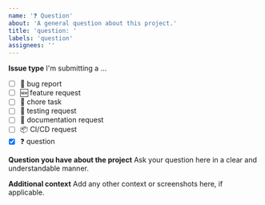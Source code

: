 ```yaml
---
name: '❓ Question'
about: 'A general question about this project.'
title: 'question: '
labels: 'question'
assignees: ''
---
```


**Issue type**
I'm submitting a ...

- [ ] 🐛 bug report
- [ ] 🆕 feature request
- [ ] 🔧 chore task
- [ ] 🧪 testing request
- [ ] 📄 documentation request
- [ ] 📦 CI/CD request
- [x] ❓ question

**Question you have about the project**
Ask your question here in a clear and understandable manner.

**Additional context**
Add any other context or screenshots here, if applicable.
